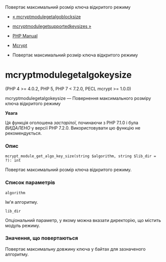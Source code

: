 Повертає максимальний розмір ключа відкритого режиму

-   [« mcryptmodulegetalgoblocksize](function.mcrypt-module-get-algo-block-size.html)
    
-   [mcryptmodulegetsupportedkeysizes »](function.mcrypt-module-get-supported-key-sizes.html)
    
-   [PHP Manual](index.html)
    
-   [Mcrypt](ref.mcrypt.html)
    
-   Повертає максимальний розмір ключа відкритого режиму
    

# mcryptmodulegetalgokeysize

(PHP 4 >= 4.0.2, PHP 5, PHP 7 < 7.2.0, PECL mcrypt >= 1.0.0)

mcryptmodulegetalgokeysize — Повернення максимального розміру ключа відкритого режиму

**Увага**

Ця функція оголошена *застарілої*, починаючи з PHP 7.1.0 і була *ВИДАЛЕНО* у версії PHP 7.2.0. Використовувати цю функцію не рекомендується.

### Опис

```methodsynopsis
mcrypt_module_get_algo_key_size(string $algorithm, string $lib_dir = ?): int
```

Повертає максимальний розмір ключа відкритого режиму.

### Список параметрів

`algorithm`

Ім'я алгоритму.

`lib_dir`

Опціональний параметр, у якому можна вказати директорію, що містить модуль режиму.

### Значення, що повертаються

Повертає максимальну довжину ключа у байтах для зазначеного алгоритму.